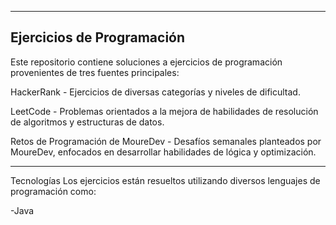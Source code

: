 -----------------------------
Ejercicios de Programación
-----------------------------
Este repositorio contiene soluciones a ejercicios de programación provenientes de tres fuentes principales:

HackerRank - Ejercicios de diversas categorías y niveles de dificultad.

LeetCode - Problemas orientados a la mejora de habilidades de resolución de algoritmos y estructuras de datos.

Retos de Programación de MoureDev - Desafíos semanales planteados por MoureDev, enfocados en desarrollar habilidades de lógica y optimización.

-----------------------------

Tecnologías
Los ejercicios están resueltos utilizando diversos lenguajes de programación como:

-Java
